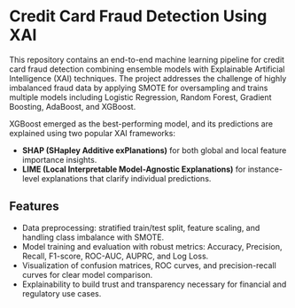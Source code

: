 # Credit Card Fraud Detection Using XAI

This repository contains an end-to-end machine learning pipeline for credit card fraud detection combining ensemble models with Explainable Artificial Intelligence (XAI) techniques. The project addresses the challenge of highly imbalanced fraud data by applying SMOTE for oversampling and trains multiple models including Logistic Regression, Random Forest, Gradient Boosting, AdaBoost, and XGBoost.

XGBoost emerged as the best-performing model, and its predictions are explained using two popular XAI frameworks:

- **SHAP (SHapley Additive exPlanations)** for both global and local feature importance insights.
- **LIME (Local Interpretable Model-Agnostic Explanations)** for instance-level explanations that clarify individual predictions.

## Features

- Data preprocessing: stratified train/test split, feature scaling, and handling class imbalance with SMOTE.
- Model training and evaluation with robust metrics: Accuracy, Precision, Recall, F1-score, ROC-AUC, AUPRC, and Log Loss.
- Visualization of confusion matrices, ROC curves, and precision-recall curves for clear model comparison.
- Explainability to build trust and transparency necessary for financial and regulatory use cases.
